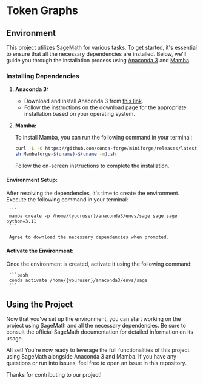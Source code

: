 # Token Graphs

## Environment

This project utilizes [SageMath](https://www.sagemath.org/) for various tasks. To get started, it's essential to ensure that all the necessary dependencies are installed. Below, we'll guide you through the installation process using [Anaconda 3](https://www.anaconda.com/) and [Mamba](https://mamba.readthedocs.io/en/latest/).

### Installing Dependencies

1. **Anaconda 3:**
   - Download and install Anaconda 3 from [this link](https://www.anaconda.com/).
   - Follow the instructions on the download page for the appropriate installation based on your operating system.

2. **Mamba:**

   To install Mamba, you can run the following command in your terminal:
     ```bash
     curl -L -O https://github.com/conda-forge/miniforge/releases/latest/download/Mambaforge-$(uname)-$(uname -m).sh
     sh Mambaforge-$(uname)-$(uname -m).sh
     ```
     Follow the on-screen instructions to complete the installation.

#### **Environment Setup:**

   After resolving the dependencies, it's time to create the environment. Execute the following command in your terminal:

     ```
     mamba create -p /home/{youruser}/anaconda3/envs/sage sage sage python=3.11
     ```

     Agree to download the necessary dependencies when prompted.

#### **Activate the Environment:**

   Once the environment is created, activate it using the following command:

     ```bash
     conda activate /home/{youruser}/anaconda3/envs/sage
     ```

## Using the Project

Now that you've set up the environment, you can start working on the project using SageMath and all the necessary dependencies. Be sure to consult the official SageMath documentation for detailed information on its usage.

All set! You're now ready to leverage the full functionalities of this project using SageMath alongside Anaconda 3 and Mamba. If you have any questions or run into issues, feel free to open an issue in this repository.

Thanks for contributing to our project!
